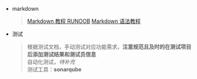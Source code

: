 * markdown
    > [Markdown 教程 RUNOOB](https://www.runoob.com/markdown/md-tutorial.html)
    > [Markdown 语法教程](https://markdown.com.cn/)
    > 
* 测试
    > 根据测试文档，手动测试对应功能需求，**注意规范且及时的在测试项目后添加测试结果和测试员信息**<br>
    > 自动化测试，*待补充*<br>
    > 测试工具：**sonarqube**
